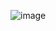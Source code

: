 ![image](https://user-images.githubusercontent.com/92851140/150569172-b51942d5-0cb1-4eb6-a0f9-c03c176918b6.png)
